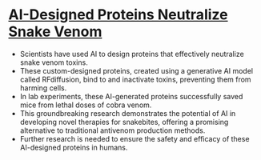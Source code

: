 # [AI-Designed Proteins Neutralize Snake Venom](https://www.sciencenews.org/article/ai-snake-antivenom-venom)

- Scientists have used AI to design proteins that effectively neutralize snake venom toxins. 
- These custom-designed proteins, created using a generative AI model called RFdiffusion, bind to and inactivate toxins, preventing them from harming cells.
- In lab experiments, these AI-generated proteins successfully saved mice from lethal doses of cobra venom. 
- This groundbreaking research demonstrates the potential of AI in developing novel therapies for snakebites, offering a promising alternative to traditional antivenom production methods.
- Further research is needed to ensure the safety and efficacy of these AI-designed proteins in humans.
